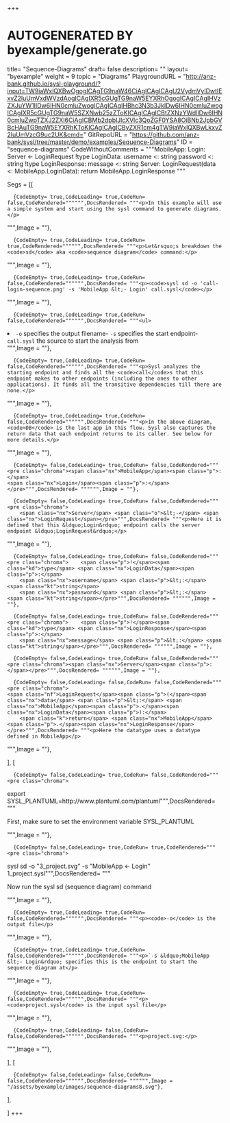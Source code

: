 +++
# AUTOGENERATED BY byexample/generate.go
title= "Sequence-Diagrams"
draft= false
description= ""
layout= "byexample"
weight = 9
topic = "Diagrams"
PlaygroundURL = "http://anz-bank.github.io/sysl-playground/?input=TW9iaWxlQXBwOgogICAgTG9naW46CiAgICAgICAgU2VydmVyIDwtIExvZ2luUmVxdWVzdAogICAgIXR5cGUgTG9naW5EYXRhOgogICAgICAgIHVzZXJuYW1lIDw6IHN0cmluZwogICAgICAgIHBhc3N3b3JkIDw6IHN0cmluZwogICAgIXR5cGUgTG9naW5SZXNwb25zZToKICAgICAgICBtZXNzYWdlIDw6IHN0cmluZwpTZXJ2ZXI6CiAgICBMb2dpblJlcXVlc3QoZGF0YSA8OiBNb2JpbGVBcHAuTG9naW5EYXRhKToKICAgICAgICByZXR1cm4gTW9iaWxlQXBwLkxvZ2luUmVzcG9uc2UK&cmd="
GitRepoURL = "https://github.com/anz-bank/sysl/tree/master/demo/examples/Sequence-Diagrams"
ID = "sequence-diagrams"
CodeWithoutComments = """MobileApp:
    Login:
        Server <- LoginRequest
    !type LoginData:
        username <: string
        password <: string
    !type LoginResponse:
        message <: string
Server:
    LoginRequest(data <: MobileApp.LoginData):
        return MobileApp.LoginResponse
"""

Segs = [[
  
      {CodeEmpty= true,CodeLeading= true,CodeRun= false,CodeRendered="""""",DocsRendered= """<p>In this example will use a simple system and start using the sysl command to generate diagrams.</p>
""",Image = ""},

      {CodeEmpty= true,CodeLeading= true,CodeRun= true,CodeRendered="""""",DocsRendered= """<p>Let&rsquo;s breakdown the <code>sd</code> aka <code>sequence diagram</code> command:</p>
""",Image = ""},

      {CodeEmpty= true,CodeLeading= true,CodeRun= false,CodeRendered="""""",DocsRendered= """<p><code>sysl sd -o 'call-login-sequence.png' -s 'MobileApp &lt;- Login' call.sysl</code></p>
""",Image = ""},

      {CodeEmpty= true,CodeLeading= true,CodeRun= false,CodeRendered="""""",DocsRendered= """<ul>
<li><code>-o</code> specifies the output filename- <code>-s</code> specifies the start endpoint- <code>call.sysl</code> the source to start the analysis from</li>
</ul>
""",Image = ""},

      {CodeEmpty= true,CodeLeading= true,CodeRun= false,CodeRendered="""""",DocsRendered= """<p>Sysl analyzes the starting endpoint and finds all the <code>call</code>s that this endpoint makes to other endpoints (including the ones to other applications). It finds all the transitive dependencies till there are none.</p>
""",Image = ""},

      {CodeEmpty= true,CodeLeading= true,CodeRun= false,CodeRendered="""""",DocsRendered= """<p>In the above diagram, <code>DB</code> is the last app in this flow. Sysl also captures the return data that each endpoint returns to its caller. See below for more details.</p>
""",Image = ""},

      {CodeEmpty= false,CodeLeading= true,CodeRun= false,CodeRendered="""<pre class="chroma"><span class="nx">MobileApp</span><span class="p">:</span>
    <span class="nx">Login</span><span class="p">:</span></pre>""",DocsRendered= """""",Image = ""},

      {CodeEmpty= false,CodeLeading= true,CodeRun= false,CodeRendered="""<pre class="chroma">
        <span class="nx">Server</span> <span class="o">&lt;-</span> <span class="nx">LoginRequest</span></pre>""",DocsRendered= """<p>Here it is defined that this &ldquo;Login&rdquo; endpoint calls the server endpoint &ldquo;LoginRequest&rdquo;</p>
""",Image = ""},

      {CodeEmpty= false,CodeLeading= true,CodeRun= false,CodeRendered="""<pre class="chroma">    <span class="p">!</span><span class="kd">type</span> <span class="nx">LoginData</span><span class="p">:</span>
        <span class="nx">username</span> <span class="p">&lt;:</span> <span class="kt">string</span>
        <span class="nx">password</span> <span class="p">&lt;:</span> <span class="kt">string</span></pre>""",DocsRendered= """""",Image = ""},

      {CodeEmpty= false,CodeLeading= true,CodeRun= false,CodeRendered="""<pre class="chroma">    <span class="p">!</span><span class="kd">type</span> <span class="nx">LoginResponse</span><span class="p">:</span>
        <span class="nx">message</span> <span class="p">&lt;:</span> <span class="kt">string</span></pre>""",DocsRendered= """""",Image = ""},

      {CodeEmpty= false,CodeLeading= true,CodeRun= false,CodeRendered="""<pre class="chroma"><span class="nx">Server</span><span class="p">:</span></pre>""",DocsRendered= """""",Image = ""},

      {CodeEmpty= false,CodeLeading= false,CodeRun= false,CodeRendered="""<pre class="chroma">
    <span class="nf">LoginRequest</span><span class="p">(</span><span class="nx">data</span> <span class="p">&lt;:</span> <span class="nx">MobileApp</span><span class="p">.</span><span class="nx">LoginData</span><span class="p">):</span>
        <span class="k">return</span> <span class="nx">MobileApp</span><span class="p">.</span><span class="nx">LoginResponse</span></pre>""",DocsRendered= """<p>Here the datatype uses a datatype defined in MobileApp</p>
""",Image = ""},


],
[
  
      {CodeEmpty= false,CodeLeading= true,CodeRun= false,CodeRendered="""<pre class="chroma">
<span class="nx">export</span> <span class="nx">SYSL_PLANTUML</span><span class="p">=</span><span class="nx">http</span><span class="p">:</span><span class="o">//</span><span class="nx">www</span><span class="p">.</span><span class="nx">plantuml</span><span class="p">.</span><span class="nx">com</span><span class="o">/</span><span class="nx">plantuml</span></pre>""",DocsRendered= """<p>First, make sure to set the environment variable SYSL_PLANTUML</p>
""",Image = ""},

      {CodeEmpty= false,CodeLeading= true,CodeRun= true,CodeRendered="""<pre class="chroma">
<span class="nx">sysl</span> <span class="nx">sd</span> <span class="o">-</span><span class="nx">o</span> <span class="s">&#34;3_project.svg&#34;</span> <span class="o">-</span><span class="nx">s</span> <span class="s">&#34;MobileApp &lt;- Login&#34;</span> <span class="mi">1</span><span class="nx">_project</span><span class="p">.</span><span class="nx">sysl</span></pre>""",DocsRendered= """<p>Now run the sysl sd (sequence diagram) command</p>
""",Image = ""},

      {CodeEmpty= true,CodeLeading= true,CodeRun= false,CodeRendered="""""",DocsRendered= """<p><code>-o</code> is the output file</p>
""",Image = ""},

      {CodeEmpty= true,CodeLeading= true,CodeRun= false,CodeRendered="""""",DocsRendered= """<p>`-s &ldquo;MobileApp &lt;- Login&rdquo; specifies this is the endpoint to start the sequence diagram at</p>
""",Image = ""},

      {CodeEmpty= true,CodeLeading= true,CodeRun= false,CodeRendered="""""",DocsRendered= """<p><code>project.sysl</code> is the input sysl file</p>
""",Image = ""},

      {CodeEmpty= true,CodeLeading= false,CodeRun= false,CodeRendered="""""",DocsRendered= """<p>project.svg:</p>
""",Image = ""},


],
[
  
      {CodeEmpty= false,CodeLeading= false,CodeRun= false,CodeRendered="""""",DocsRendered= """""",Image = "/assets/byexample/images/sequence-diagrams8.svg"},


],

]
+++


